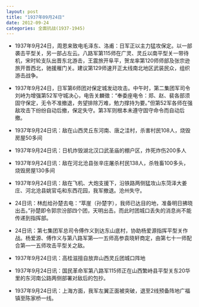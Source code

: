 ```yaml
---
layout: post
title: "1937年09月24日"
date: 2012-09-24
categories: 全面抗战(1937-1945)
---
```


<meta name="referrer" content="no-referrer" />

- 1937年9月24日，周恩来致电毛泽东、洛甫：日军正以主力猛攻保定。以一部袭击平型关，另一部占左云。八路军第115师在广灵、灵丘以南平型关一带待机，宋时轮支队出晋东北游击，王震旅开阜平，贺龙率第120师师部及张宗逊旅开晋西北，驰援雁门关。建议第129师速开正太线南北地区武装民众，组织游击战争。 

- 1937年9月24日，日军第6师团对保定城发动攻击。中午时，第二集团军司令刘峙为增强第52军守城决心，电告关麟徵：“奉委座电令：郑、赵、裴各部须固守保定，无令不准撤退，务望排除万难，勉力撑持为要。”但第52军各师在强敌攻击下纷纷自动后撤，保定失守。第3军则根本未遵守固守命令而自动后撤。 

- 1937年9月24日讯：敌在山西灵丘东河南、唐之洼村，杀害村民108人，烧毁房屋50多间 

- 1937年9月24日讯：日机炸毁湖北汉口武圣庙的棚户区，炸死炸伤200多人 

- 1937年9月24日讯：敌在河北沧县张辛庄屠杀村民138人，杀牲畜100多头，烧毁房屋130多间 

- 1937年9月24日讯：敌在飞机、大炮支援下，沿铁路两侧猛攻山东菏泽大姜庄、河北沧县姚官屯和东西花园，我军撤退。沧州失守。 

- 24日讯：林彪给孙楚去电：“萃崖（孙楚字），我师已达目的地，准备明日拂晓出击。”孙楚即令郭宗汾部四个团，天明出击。而此时团城口丢失的消息尚不能传递到指挥部。 

- 24日讯：第七集团军总司令傅作义到达东山底村，协助杨爱源指挥平型关作战。杨爱源、傅作义与第八路军第—一五师高参袁晓轩商定，由第七十一师配合第—一五师攻击平型关之敌。 

- 1937年9月24日讯：高桂滋擅自放弃山西灵丘团城口阵地 

- 1937年9月24日讯：国民革命军第八路军115师正在山西繁峙县平型关东20华里的东河南公路两侧部署对敌后的包抄。 

- 1937年9月24日讯：上海方面，我军左翼正面被突破，退至2线预备阵地广福镇至陈家桥一线。 


